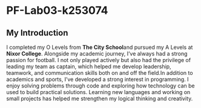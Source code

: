 # PF-Lab03-k253074
## My Introduction
I completed my O Levels from **The City School**and pursued my A Levels at **Nixor College**. Alongside my academic journey, I’ve always had a strong passion for football. I not only played actively but also had the privilege of leading my team as captain, which helped me develop leadership, teamwork, and communication skills both on and off the field.In addition to academics and sports, I’ve developed a strong interest in programming. I enjoy solving problems through code and exploring how technology can be used to build practical solutions. Learning new languages and working on small projects has helped me strengthen my logical thinking and creativity.
